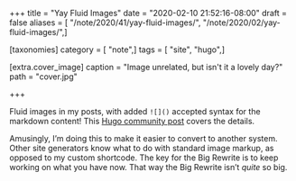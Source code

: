 +++
title = "Yay Fluid Images"
date = "2020-02-10 21:52:16-08:00"
draft = false
aliases = [ "/note/2020/41/yay-fluid-images/", "/note/2020/02/yay-fluid-images/",]

[taxonomies]
category = [ "note",]
tags = [ "site", "hugo",]

[extra.cover_image]
caption = "Image unrelated, but isn't it a lovely day?"
path = "cover.jpg"

+++

Fluid images in my posts, with added `![]()` accepted syntax for the
markdown content\! This [Hugo community
post](https://discourse.gohugo.io/t/simple-image-render-hook-template-for-responsive-images/22464)
covers the details.

Amusingly, I’m doing this to make it easier to convert to another
system. Other site generators know what to do with standard image
markup, as opposed to my custom shortcode. The key for the Big Rewrite
is to keep working on what you have now. That way the Big Rewrite isn’t
*quite* so big.